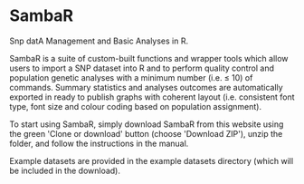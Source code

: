# SambaR
Snp datA Management and Basic Analyses in R.

SambaR is a suite of custom-built functions and wrapper tools which allow users to import a SNP dataset into R and to perform quality control and population genetic analyses with a minimum number (i.e. ≤ 10) of commands. Summary statistics and analyses outcomes are automatically exported in ready to publish graphs with coherent layout (i.e. consistent font type, font size and colour coding based on population assignment).

To start using SambaR, simply download SambaR from this website using the green 'Clone or download' button (choose 'Download ZIP'), unzip the folder, and follow the instructions in the manual.

Example datasets are provided in the example datasets directory (which will be included in the download).
